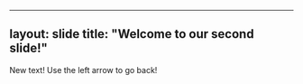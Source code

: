 ---
layout: slide
title: "Welcome to our second slide!"
----
New text!
Use the left arrow to go back!
